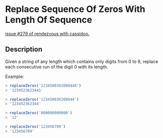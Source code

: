 # Replace Sequence Of Zeros With Length Of Sequence

[issue #279 of rendezvous with cassidoo.](https://buttondown.email/cassidoo/archive/dont-be-afraid-of-hard-work-nothing-worthwhile/)

## Description

Given a string of any length which contains only digits from 0 to 9,
replace each consecutive run of the digit 0 with its length.

Example:

```ts
> replaceZeros('1234500362000440')
> '1234523623441'

> replaceZeros('123450036200044')
> '123452362344'

> replaceZeros('000000000000')
> '12'

> replaceZeros('123456789')
> '123456789'
```
